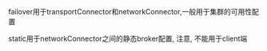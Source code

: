 failover用于transportConnector和networkConnector,一般用于集群的可用性配置

static用于networkConnector之间的静态broker配置, 注意, 不能用于client端